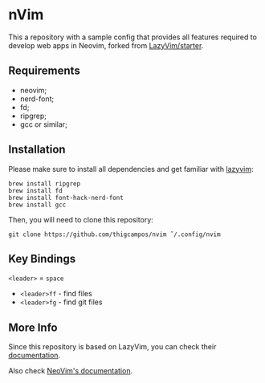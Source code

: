 # nVim
This a repository with a sample config that provides all features required to develop web apps in Neovim, forked from [LazyVim/starter](https://github.com/LazyVim/starter).

## Requirements

- neovim;
- nerd-font;
- fd;
- ripgrep;
- gcc or similar;

## Installation

Please make sure to install all dependencies and get familiar with [lazyvim](http://www.lazyvim.org):

```
brew install ripgrep
brew install fd
brew install font-hack-nerd-font
brew install gcc
```

Then, you will need to clone this repository:
```
git clone https://github.com/thigcampos/nvim ˜/.config/nvim
```

## Key Bindings

`<leader>` = `space`

- `<leader>ff` - find files
- `<leader>fg` - find git files

## More Info

Since this repository is based on LazyVim, you can check their [documentation]([https://www.lazyvim.org/keymaps).

Also check [NeoVim's documentation](https://neovim.io/doc/).
